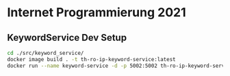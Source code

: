 # Internet Programmierung 2021

## KeywordService Dev Setup
``` bash
cd ./src/keyword_service/
docker image build . -t th-ro-ip-keyword-service:latest
docker run --name keyword-service -d -p 5002:5002 th-ro-ip-keyword-service:latest
